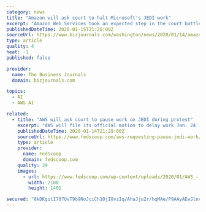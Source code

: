 ```yaml
---
category: news
title: "Amazon will ask court to halt Microsoft's JEDI work"
excerpt: "Amazon Web Services took an expected step in the court battle over the Defense department's JEDI cloud computing contract. A judge will decide whether to grant an injunction by Feb. 11."
publishedDateTime: 2020-01-15T21:28:00Z
sourceUrl: https://www.bizjournals.com/washington/news/2020/01/14/amazon-files-motion-to-halt-microsofts-jedi-work.html
type: article
quality: 4
heat: -1
published: false

provider:
  name: The Business Journals
  domain: bizjournals.com

topics:
  - AI
  - AWS AI

related:
  - title: "AWS will ask court to pause work on JEDI during protest"
    excerpt: "AWS will file its official motion to delay work Jan. 24 ... JEDI will have 14 early adopters, he said, including the Joint Artificial Intelligence Center, U.S. Transportation Command, U.S. Special Operations Command and the Navy — but he stopped ..."
    publishedDateTime: 2020-01-14T21:29:00Z
    sourceUrl: https://www.fedscoop.com/aws-requesting-pause-jedi-work/
    type: article
    provider:
      name: FedScoop
      domain: fedscoop.com
    quality: 39
    images:
      - url: https://www.fedscoop.com/wp-content/uploads/2020/01/AWS_-_Amazon_Web_Services_Office_in_Houston_Texas_46600198075.jpg
        width: 2100
        height: 1401

secured: "8kDKgitI707UvT9b9NoJciCh10jIOvzIq/AhaJju2r/hqMAe/P9AAyAEwJlnclBK2PITEAUnWMnQ053/MRvwtLMC9uTg0FlEAqN98RuZaOc3wKxtsEJT31B7DtDH12OgeYGz+vvHCAzIxwRuOdC44bBC7jCGnj+aylWVQu8UCRHZDFpklQDubf4WqEmek0fo5YSOoDM4tET8umnj6/BDOswlzfYoQiETi6sLeZhdahsYlXd2y8shTOSJgQnLJe1vwP03MZgExkJF08RJnuCBQTu88EHGZsIrFMUqSbxElliFfvBLO6izRFcL7LkfeAMvCwg1brVnvEDzL10jDkDF07LmF6Xl2iYBwqKTIZzNpgF2STkseuvlVvXfwu0vJY05Y4Y/ljXtKYUk5lQSzSBM1C1sU+3hJeUCAXmZMILgMIMLVH7luvDBqc8ItHZll4hsth03SrYfX9/+aZcWGLEkSg==;ya2rVwuhZClMml9VGL1kVA=="
---
```


